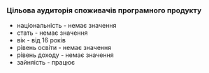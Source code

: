 ### Цільова аудиторія споживачів програмного продукту
+ національність - немає значення
+ стать - немає значення
+ вік - від 16 років
+ рівень освіти - немає значення 
+ рівень доходу - немає значення
+ зайняість - працює
